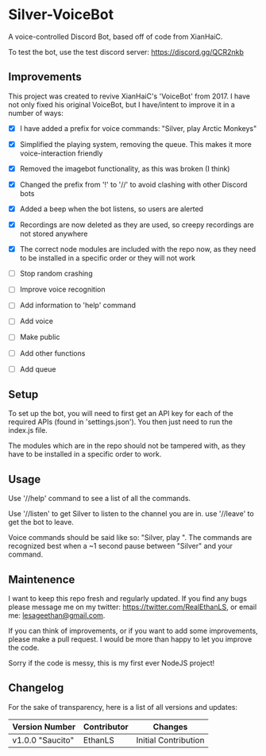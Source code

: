 # Silver-VoiceBot

A voice-controlled Discord Bot, based off of code from XianHaiC.

To test the bot, use the test discord server: https://discord.gg/QCR2nkb

## Improvements

This project was created to revive XianHaiC's 'VoiceBot' from 2017. I have not only fixed his original VoiceBot, but I have/intent to improve it in a number of ways:

 - [x] I have added a prefix for voice commands: "Silver, play Arctic Monkeys"
 - [x] Simplified the playing system, removing the queue. This makes it more voice-interaction friendly
 - [x] Removed the imagebot functionality, as this was broken (I think)
 - [x] Changed the prefix from '!' to '//' to avoid clashing with other Discord bots
 - [x] Added a beep when the bot listens, so users are alerted
 - [x] Recordings are now deleted as they are used, so creepy recordings are not stored anywhere
 - [x] The correct node modules are included with the repo now, as they need to be installed in a specific order or they will not work
 
 - [ ] Stop random crashing
 - [ ] Improve voice recognition
 - [ ] Add information to 'help' command
 - [ ] Add voice
 - [ ] Make public
 - [ ] Add other functions
 - [ ] Add queue

 ## Setup
 
 To set up the bot, you will need to first get an API key for each of the required APIs (found in 'settings.json'). You then just need to run the index.js file.
 
 The modules which are in the repo should not be tampered with, as they have to be installed in a specific order to work.
 
 ## Usage
 
 Use '//help' command to see a list of all the commands.
 
 Use '//listen' to get Silver to listen to the channel you are in. use '//leave' to get the bot to leave. 
 
 Voice commands should be said like so: "Silver, play <song name>". The commands are recognized best when a ~1 second pause between "Silver" and your command.
 
 ## Maintenence
 
 I want to keep this repo fresh and regularly updated. If you find any bugs please message me on my twitter: https://twitter.com/RealEthanLS, or email me: lesageethan@gmail.com.
 
 If you can think of improvements, or if you want to add some improvements, please make a pull request. I would be more than happy to let you improve the code.
 
 Sorry if the code is messy, this is my first ever NodeJS project!
 
 ## Changelog
 
 For the sake of transparency, here is a list of all versions and updates:
 
 | Version Number  | Contributor | Changes |
| ------------- | ------------- | ------------- |
| v1.0.0  "Saucito"  | EthanLS  | Initial Contribution |
